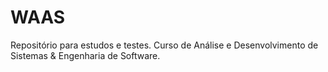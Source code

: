 # WAAS
Repositório para estudos e testes. Curso de Análise e Desenvolvimento de Sistemas &amp; Engenharia de Software.
